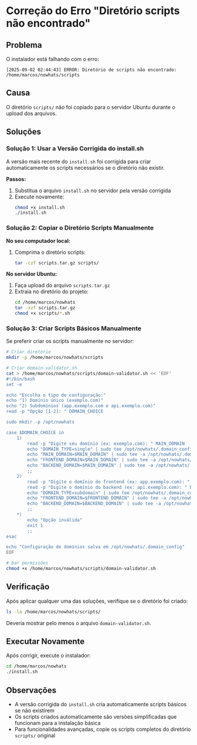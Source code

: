 # Correção do Erro "Diretório scripts não encontrado"

## Problema
O instalador está falhando com o erro:
```
[2025-09-02 02:44:43] ERROR: Diretório de scripts não encontrado: /home/marcos/nowhats/scripts
```

## Causa
O diretório `scripts/` não foi copiado para o servidor Ubuntu durante o upload dos arquivos.

## Soluções

### Solução 1: Usar a Versão Corrigida do install.sh

A versão mais recente do `install.sh` foi corrigida para criar automaticamente os scripts necessários se o diretório não existir.

**Passos:**
1. Substitua o arquivo `install.sh` no servidor pela versão corrigida
2. Execute novamente:
   ```bash
   chmod +x install.sh
   ./install.sh
   ```

### Solução 2: Copiar o Diretório Scripts Manualmente

**No seu computador local:**
1. Comprima o diretório scripts:
   ```bash
   tar -czf scripts.tar.gz scripts/
   ```

**No servidor Ubuntu:**
1. Faça upload do arquivo `scripts.tar.gz`
2. Extraia no diretório do projeto:
   ```bash
   cd /home/marcos/nowhats
   tar -xzf scripts.tar.gz
   chmod +x scripts/*.sh
   ```

### Solução 3: Criar Scripts Básicos Manualmente

Se preferir criar os scripts manualmente no servidor:

```bash
# Criar diretório
mkdir -p /home/marcos/nowhats/scripts

# Criar domain-validator.sh
cat > /home/marcos/nowhats/scripts/domain-validator.sh << 'EOF'
#!/bin/bash
set -e

echo "Escolha o tipo de configuração:"
echo "1) Domínio único (exemplo.com)"
echo "2) Subdomínios (app.exemplo.com e api.exemplo.com)"
read -p "Opção [1-2]: " DOMAIN_CHOICE

sudo mkdir -p /opt/nowhats

case $DOMAIN_CHOICE in
    1)
        read -p "Digite seu domínio (ex: exemplo.com): " MAIN_DOMAIN
        echo "DOMAIN_TYPE=single" | sudo tee /opt/nowhats/.domain_config
        echo "MAIN_DOMAIN=$MAIN_DOMAIN" | sudo tee -a /opt/nowhats/.domain_config
        echo "FRONTEND_DOMAIN=$MAIN_DOMAIN" | sudo tee -a /opt/nowhats/.domain_config
        echo "BACKEND_DOMAIN=$MAIN_DOMAIN" | sudo tee -a /opt/nowhats/.domain_config
        ;;
    2)
        read -p "Digite o domínio do frontend (ex: app.exemplo.com): " FRONTEND_DOMAIN
        read -p "Digite o domínio do backend (ex: api.exemplo.com): " BACKEND_DOMAIN
        echo "DOMAIN_TYPE=subdomain" | sudo tee /opt/nowhats/.domain_config
        echo "FRONTEND_DOMAIN=$FRONTEND_DOMAIN" | sudo tee -a /opt/nowhats/.domain_config
        echo "BACKEND_DOMAIN=$BACKEND_DOMAIN" | sudo tee -a /opt/nowhats/.domain_config
        ;;
    *)
        echo "Opção inválida"
        exit 1
        ;;
esac

echo "Configuração de domínios salva em /opt/nowhats/.domain_config"
EOF

# Dar permissões
chmod +x /home/marcos/nowhats/scripts/domain-validator.sh
```

## Verificação

Após aplicar qualquer uma das soluções, verifique se o diretório foi criado:

```bash
ls -la /home/marcos/nowhats/scripts/
```

Deveria mostrar pelo menos o arquivo `domain-validator.sh`.

## Executar Novamente

Após corrigir, execute o instalador:

```bash
cd /home/marcos/nowhats
./install.sh
```

## Observações

- A versão corrigida do `install.sh` cria automaticamente scripts básicos se não existirem
- Os scripts criados automaticamente são versões simplificadas que funcionam para a instalação básica
- Para funcionalidades avançadas, copie os scripts completos do diretório `scripts/` original